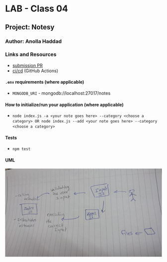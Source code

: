 # LAB - Class 04

## Project: Notesy

### Author: Anolla Haddad

### Links and Resources

- [submission PR](https://github.com/401-advanced-javascript-Anolla/notes-app/pull/4)
- [ci/cd](https://github.com/401-advanced-javascript-Anolla/notes-app/runs/694387426) (GitHub Actions)

#### `.env` requirements (where applicable)

- `MONGODB_URI` - mongodb://localhost:27017/notes

#### How to initialize/run your application (where applicable)

- `node index.js -a <your note goes here> --category <choose a category> OR node index.js --add <your note goes here> --category <choose a category>`

#### Tests

- `npm test`

#### UML

![UML Diagram](UML.JPG)